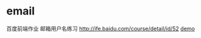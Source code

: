 # email
百度前端作业 邮箱用户名练习
http://ife.baidu.com/course/detail/id/52
[demo](https://xzh1124.github.io/email/index.html)

